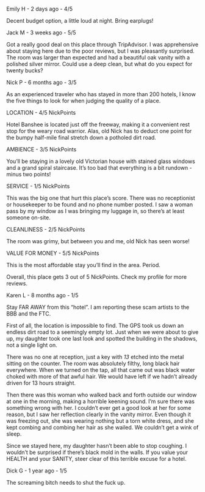 Emily H - 2 days ago - 4/5

Decent budget option, a little loud at night. Bring earplugs!

Jack M - 3 weeks ago - 5/5

Got a really good deal on this place through TripAdvisor. I was apprehensive about staying here due to the poor reviews, but I was pleasantly surprised. The room was larger than expected and had a beautiful oak vanity with a polished silver mirror. Could use a deep clean, but what do you expect for twenty bucks?

Nick P - 6 months ago - 3/5

As an experienced traveler who has stayed in more than 200 hotels, I know the five things to look for when judging the quality of a place.

LOCATION - 4/5 NickPoints

Hotel Banshee is located just off the freeway, making it a convenient rest stop for the weary road warrior. Alas, old Nick has to deduct one point for the bumpy half-mile final stretch down a potholed dirt road.

AMBIENCE - 3/5 NickPoints

You’ll be staying in a lovely old Victorian house with stained glass windows and a grand spiral staircase. It’s too bad that everything is a bit rundown - minus two points!

SERVICE - 1/5 NickPoints

This was the big one that hurt this place’s score. There was no receptionist or housekeeper to be found and no phone number posted. I saw a woman pass by my window as I was bringing my luggage in, so there’s at least someone on-site.

CLEANLINESS - 2/5 NickPoints

The room was grimy, but between you and me, old Nick has seen worse!

VALUE FOR MONEY - 5/5 NickPoints

This is the most affordable stay you’ll find in the area. Period.

Overall, this place gets 3 out of 5 NickPoints. Check my profile for more reviews.

Karen L - 8 months ago - 1/5

Stay FAR AWAY from this “hotel”. I am reporting these scam artists to the BBB and the FTC.

First of all, the location is impossible to find. The GPS took us down an endless dirt road to a seemingly empty lot. Just when we were about to give up, my daughter took one last look and spotted the building in the shadows, not a single light on.

There was no one at reception, just a key with *13* etched into the metal sitting on the counter. The room was absolutely filthy, long black hair everywhere. When we turned on the tap, all that came out was black water choked with more of that awful hair. We would have left if we hadn’t already driven for 13 hours straight.

Then there was this woman who walked back and forth outside our window at one in the morning, making a horrible keening sound. I’m sure there was something wrong with her. I couldn’t ever get a good look at her for some reason, but I saw her reflection clearly in the vanity mirror. Even though it was freezing out, she was wearing nothing but a torn white dress, and she kept combing and combing her hair as she wailed. We couldn’t get a wink of sleep.

Since we stayed here, my daughter hasn’t been able to stop coughing. I wouldn’t be surprised if there’s black mold in the walls. If you value your HEALTH and your SANITY, steer clear of this terrible excuse for a hotel.

Dick G - 1 year ago - 1/5

The screaming bitch needs to shut the fuck up.